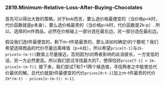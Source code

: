 ### 2819.Minimum-Relative-Loss-After-Buying-Chocolates

首先可以得出大致的策略，对于bob而言，要么选价格最便宜的（当价格p<k时，代价函数就是p本身），要么选价格最贵的（当价格p>k时，代价函数是2k-p）. 所以，选择的m件商品，必然在价格轴上一部分选在最左边，另一部分选在最右边。

假设我们选t件最便宜的，剩下m-t件是最贵的，那么该如何确定t的个数呢？我们希望选择商品的代价尽量远离峰值（p=k处），所以希望`price[t-1]`与`2k-price[n-(m-t)]`数值上尽量接近。否则因为t对两者影响的此消彼长，一方变低的话，另一方必然更高。所以我们尝试寻找最大的T，使得恰好`price[T-1] < 2k-price[n-(m-T)]`. 接下来，我们尝试T和T+1两个候选值，寻找两者之中能使总代价最优的解。总代价就是t件最便宜的代价`prices[0:t-1]`加上m-t件最贵的代价`2k*(m-t) - prices[n-(m-t): n-1]`.

